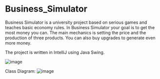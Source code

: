 # Business_Simulator
Business Simulator is a university project based on serious games and teaches basic economy rules. In Business Simulator your goal is to get the most money you can. The main mechanics is setting the price and the production of three products. You can also buy upgrades to generate even more money.

The project is written in IntelliJ using Java Swing.

![image](https://user-images.githubusercontent.com/86194521/161656848-d5c03974-67a7-4e94-83a9-f6935b7ceb8b.png)

Class Diagram:
![image](https://user-images.githubusercontent.com/86194521/161657262-0d251b63-4a00-458b-b54d-d5567cce98c2.png)

